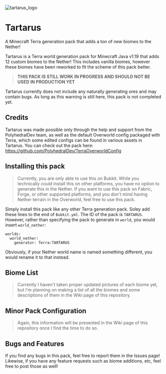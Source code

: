 ![tartarus_logo](https://user-images.githubusercontent.com/76827500/179134441-5eb9b4b6-623c-401c-a84a-61bd138140e9.png)

# **Tartarus**
A Minecraft Terra generation pack that adds a ton of new biomes to the Nether!

Tartarus is a Terra world generation pack for Minecraft Java v1.19 that adds 12 custom biomes to the Nether! This includes vanilla biomes, however these biomes have been reworked to fit the scheme of this pack better. 

> **THIS PACK IS STILL WORK IN PROGRESS AND SHOULD NOT BE USED IN PRODUCTION YET**

Tartarus currently does not include any naturally generating ores and may contain bugs. As long as this warning is still here, this pack is not completed yet.

## Credits
Tartarus was made possible only through the help and support from the PolyhedralDev team, as well as the default Overworld config packaged with Terra, which some edited configs can be found in various assets in Tartarus. You can check out the pack here: https://github.com/PolyhedralDev/TerraOverworldConfig

## Installing this pack
> Currently, you are only able to use this on Bukkit. While you technically *could* install this on other platforms, you have no option to generate this in the Nether. If you want to use this pack on Fabric, Forge, or other supported platforms, and you don't mind having Nether terrain in the Overworld, feel free to use this pack.

Simply install this pack like any other Terra generation pack. Soley add these lines to the end of `Bukkit.yml`. The ID of the pack is `TARTARUS`. However, rather than specifying the pack to generate in `world`, you would insert `world_nether`:

```
worlds:
  world_nether:
    generator: Terra:TARTARUS
```

Obviously, if your Nether world name is named something different, you would rename it to that instead.

## Biome List
> Currently I haven't taken proper updated pictures of each biome yet, but I'm planning on making a list of all the biomes and some descriptions of them in the Wiki page of this repository.

## Minor Pack Configuration
> Again, this information will be presented in the Wiki page of this repository once I find the time to do so.

## Bugs and Features
If you find any bugs in this pack, feel free to report them in the Issues page! Likewise, if you have any feature requests such as biome additions, etc, feel free to post those as well!
